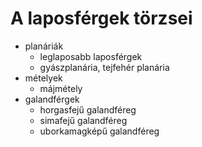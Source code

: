 # A laposférgek törzsei
- planáriák
	- leglaposabb laposférgek
	- gyászplanária, tejfehér planária
- mételyek
	- májmétely
- galandférgek
	- horgasfejű galandféreg
	- simafejű galandféreg
	- uborkamagképű galandféreg